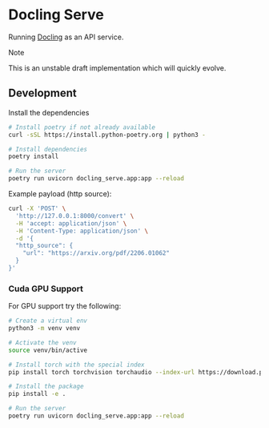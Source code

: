 # Docling Serve

 Running [Docling](https://github.com/DS4SD/docling) as an API service.

 > [!NOTE]
> This is an unstable draft implementation which will quickly evolve.

## Development

Install the dependencies

```sh
# Install poetry if not already available
curl -sSL https://install.python-poetry.org | python3 -

# Install dependencies
poetry install

# Run the server
poetry run uvicorn docling_serve.app:app --reload
```

Example payload (http source):

```sh
curl -X 'POST' \
  'http://127.0.0.1:8000/convert' \
  -H 'accept: application/json' \
  -H 'Content-Type: application/json' \
  -d '{
  "http_source": {
    "url": "https://arxiv.org/pdf/2206.01062"
  }
}'
```

### Cuda GPU Support

For GPU support try the following:

```sh
# Create a virtual env
python3 -m venv venv

# Activate the venv
source venv/bin/active

# Install torch with the special index
pip install torch torchvision torchaudio --index-url https://download.pytorch.org/whl/cu124

# Install the package
pip install -e .

# Run the server
poetry run uvicorn docling_serve.app:app --reload
```